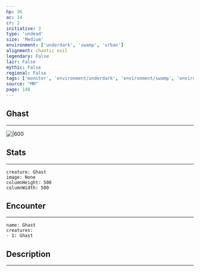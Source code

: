```yaml
---
hp: 36
ac: 14
cr: 2
initiative: 3
type: 'undead'    
size: 'Medium'
environment: ['underdark', 'swamp', 'urban']
alignment: chaotic evil
legendary: False
lair: False
mythic: False
regional: False
tags: ['monster', 'environment/underdark', 'environment/swamp', 'environment/urban']
source: "MM"
page: 148
---
```


## Ghast
---

![|600](D:/Program%20Files/5e.tools/img/bestiary/MM/Ghast.jpg)

## Stats
---

```statblock
creature: Ghast
image: None
columnHeight: 500
columnWidth: 500
```

## Encounter
---

```encounter-table
name: Ghast
creatures:
- 1: Ghast
```

## Description
---




